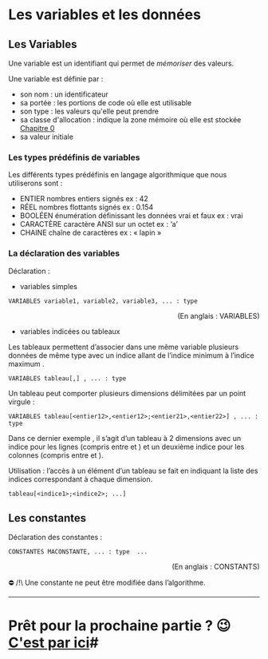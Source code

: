# Les variables et les données

## Les Variables

Une variable est un identifiant qui permet de _mémoriser_ des valeurs.

Une variable est définie par :

- son nom : un identificateur
- sa portée : les portions de code où elle est utilisable
- son type : les valeurs qu'elle peut prendre
- sa classe d'allocation : indique la zone mémoire où elle est stockée [Chapitre 0](./NotionDeBase.md)
- sa valeur initiale

### Les types prédéfinis de variables

Les différents types prédéfinis en langage algorithmique que nous utiliserons sont :

- ENTIER nombres entiers signés ex : 42
- RÉEL nombres flottants signés ex : 0.154
- BOOLÉEN énumération définissant les données vrai et faux ex : vrai
- CARACTÈRE caractère ANSI sur un octet ex : ‘a’
- CHAINE chaîne de caractères ex : « lapin »

### La déclaration des variables

Déclaration :

- variables simples

```
VARIABLES variable1, variable2, variable3, ... : type
```

<p align="right">(En anglais : VARIABLES)</p>

- variables indicées ou tableaux

Les tableaux permettent d’associer dans une même variable plusieurs données de même type avec un indice allant de l’indice minimum <entier1> à l’indice maximum <entier2>.

```
VARIABLES tableau[,] , ... : type
```

Un tableau peut comporter plusieurs dimensions délimitées par un point virgule :

```
VARIABLES tableau[<entier12>,<entier12>;<entier21>,<entier22>] , ... : type
```

Dans ce dernier exemple , il s’agit d’un tableau à 2 dimensions avec un indice pour les lignes (compris entre <entier11> et <entier12>) et un deuxième indice pour les colonnes (compris entre <entier21> et <entier22>).

Utilisation : l’accès à un élément d’un tableau se fait en indiquant la liste des indices correspondant à chaque dimension.

```
tableau[<indice1>;<indice2>; ...]
```

## Les constantes

Déclaration des constantes :

```
CONSTANTES MACONSTANTE, ... : type  ...
```

<p align="right">(En anglais : CONSTANTS)</p>

⛔ /!\ Une constante ne peut être modifiée dans l’algorithme.

---

# Prêt pour la prochaine partie ? 😉 [C'est par ici](./Instructions.md)#
